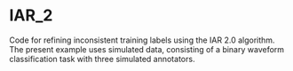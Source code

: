 # IAR_2
Code for refining inconsistent training labels using the IAR 2.0 algorithm. The present example uses simulated data, consisting of a binary waveform classification task with three simulated annotators.
